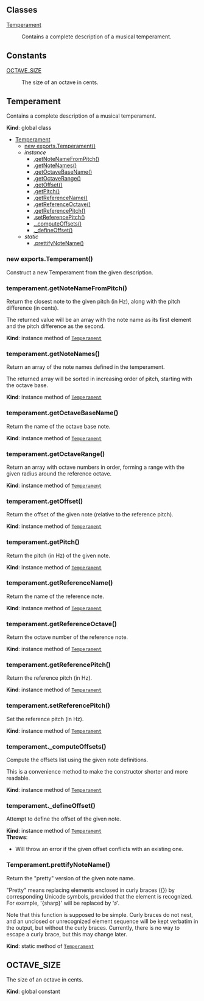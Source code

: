 ## Classes

<dl>
<dt><a href="#Temperament">Temperament</a></dt>
<dd><p>Contains a complete description of a musical temperament.</p>
</dd>
</dl>

## Constants

<dl>
<dt><a href="#OCTAVE_SIZE">OCTAVE_SIZE</a></dt>
<dd><p>The size of an octave in cents.</p>
</dd>
</dl>

<a name="Temperament"></a>

## Temperament
Contains a complete description of a musical temperament.

**Kind**: global class  

* [Temperament](#Temperament)
    * [new exports.Temperament()](#new_Temperament_new)
    * _instance_
        * [.getNoteNameFromPitch()](#Temperament+getNoteNameFromPitch)
        * [.getNoteNames()](#Temperament+getNoteNames)
        * [.getOctaveBaseName()](#Temperament+getOctaveBaseName)
        * [.getOctaveRange()](#Temperament+getOctaveRange)
        * [.getOffset()](#Temperament+getOffset)
        * [.getPitch()](#Temperament+getPitch)
        * [.getReferenceName()](#Temperament+getReferenceName)
        * [.getReferenceOctave()](#Temperament+getReferenceOctave)
        * [.getReferencePitch()](#Temperament+getReferencePitch)
        * [.setReferencePitch()](#Temperament+setReferencePitch)
        * [._computeOffsets()](#Temperament+_computeOffsets)
        * [._defineOffset()](#Temperament+_defineOffset)
    * _static_
        * [.prettifyNoteName()](#Temperament.prettifyNoteName)

<a name="new_Temperament_new"></a>

### new exports.Temperament()
Construct a new Temperament from the given description.

<a name="Temperament+getNoteNameFromPitch"></a>

### temperament.getNoteNameFromPitch()
Return the closest note to the given pitch (in Hz), along with the pitch
difference (in cents).

The returned value will be an array with the note name as its first
element and the pitch difference as the second.

**Kind**: instance method of [<code>Temperament</code>](#Temperament)  
<a name="Temperament+getNoteNames"></a>

### temperament.getNoteNames()
Return an array of the note names defined in the temperament.

The returned array will be sorted in increasing order of pitch, starting
with the octave base.

**Kind**: instance method of [<code>Temperament</code>](#Temperament)  
<a name="Temperament+getOctaveBaseName"></a>

### temperament.getOctaveBaseName()
Return the name of the octave base note.

**Kind**: instance method of [<code>Temperament</code>](#Temperament)  
<a name="Temperament+getOctaveRange"></a>

### temperament.getOctaveRange()
Return an array with octave numbers in order, forming a range with the
given radius around the reference octave.

**Kind**: instance method of [<code>Temperament</code>](#Temperament)  
<a name="Temperament+getOffset"></a>

### temperament.getOffset()
Return the offset of the given note (relative to the reference pitch).

**Kind**: instance method of [<code>Temperament</code>](#Temperament)  
<a name="Temperament+getPitch"></a>

### temperament.getPitch()
Return the pitch (in Hz) of the given note.

**Kind**: instance method of [<code>Temperament</code>](#Temperament)  
<a name="Temperament+getReferenceName"></a>

### temperament.getReferenceName()
Return the name of the reference note.

**Kind**: instance method of [<code>Temperament</code>](#Temperament)  
<a name="Temperament+getReferenceOctave"></a>

### temperament.getReferenceOctave()
Return the octave number of the reference note.

**Kind**: instance method of [<code>Temperament</code>](#Temperament)  
<a name="Temperament+getReferencePitch"></a>

### temperament.getReferencePitch()
Return the reference pitch (in Hz).

**Kind**: instance method of [<code>Temperament</code>](#Temperament)  
<a name="Temperament+setReferencePitch"></a>

### temperament.setReferencePitch()
Set the reference pitch (in Hz).

**Kind**: instance method of [<code>Temperament</code>](#Temperament)  
<a name="Temperament+_computeOffsets"></a>

### temperament._computeOffsets()
Compute the offsets list using the given note definitions.

This is a convenience method to make the constructor shorter and more
readable.

**Kind**: instance method of [<code>Temperament</code>](#Temperament)  
<a name="Temperament+_defineOffset"></a>

### temperament._defineOffset()
Attempt to define the offset of the given note.

**Kind**: instance method of [<code>Temperament</code>](#Temperament)  
**Throws**:

- Will throw an error if the given offset conflicts with an existing
one.

<a name="Temperament.prettifyNoteName"></a>

### Temperament.prettifyNoteName()
Return the "pretty" version of the given note name.

"Pretty" means replacing elements enclosed in curly braces ({}) by
corresponding Unicode symbols, provided that the element is recognized.
For example, '{sharp}' will be replaced by '♯'.

Note that this function is supposed to be simple.  Curly braces do not
nest, and an unclosed or unrecognized element sequence will be kept
verbatim in the output, but without the curly braces.  Currently, there is
no way to escape a curly brace, but this may change later.

**Kind**: static method of [<code>Temperament</code>](#Temperament)  
<a name="OCTAVE_SIZE"></a>

## OCTAVE_SIZE
The size of an octave in cents.

**Kind**: global constant  
